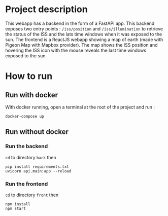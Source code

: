 # Project description

This webapp has a backend in the form of a FastAPI app. 
This backend exposes two entry points : `/iss/position` and `/iss/illumination` to retrieve the status of the ISS and the lats time windows when it was exposed to the sun.
The frontend is a ReactJS webapp showing a map of earth (made with Pigeon Map with Mapbox provider). The map shows the ISS position and hovering the ISS icon with the mouse reveals the last time windows exposed to the sun.

# How to run
## Run with docker

With docker running, open a terminal at the root of the project and run :

```console
docker-compose up
```
## Run without docker

### Run the backend
`cd` to directory `back` then 
```console
pip install requirements.txt
uvicorn api.main:app --reload
```
### Run the frontend
`cd` to directory `front` then 
```console
npm install
npm start
```

